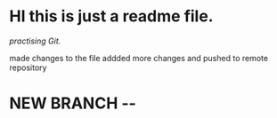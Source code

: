 # HI this is just a readme file.
*practising Git.*

made changes to the file
addded more changes and pushed to remote repository

# NEW BRANCH --